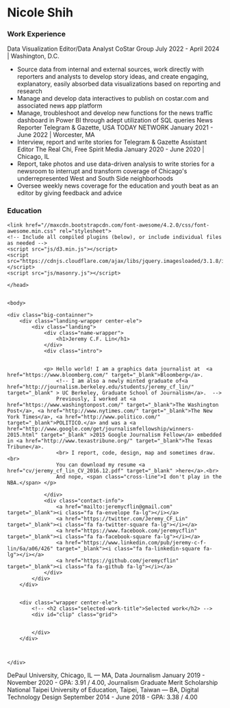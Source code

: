# Nicole Shih 

### Work Experience 

Data Visualization Editor/Data Analyst
CoStar Group 
July 2022 - April 2024 | Washington, D.C.
- Source data from internal and external sources, work directly with reporters and analysts to develop story ideas, and create engaging, explanatory, easily absorbed data visualizations based on reporting and research 
- Manage and develop data interactives to publish on costar.com and associated news app platform 
- Manage, troubleshoot and develop new functions for the news traffic dashboard in Power BI through adept utilization of SQL queries
News Reporter
Telegram & Gazette, USA TODAY NETWORK
January 2021 - June 2022 | Worcester, MA
- Interview, report and write stories for Telegram & Gazette
Assistant Editor
The Real Chi, Free Spirit Media
January 2020 - June 2020 | Chicago, IL
- Report, take photos and use data-driven analysis to write stories for a newsroom to interrupt and transform coverage of Chicago's underrepresented West and South Side neighborhoods
- Oversee weekly news coverage for the education and youth beat as an editor by giving feedback and advice


### Education 


<!DOCTYPE html>
<html lang="en">
  <head>
    <meta charset="utf-8">
    <meta http-equiv="X-UA-Compatible" content="IE=edge">
    <meta name="viewport" content="width=device-width, initial-scale=1">
    <!-- The above 3 meta tags *must* come first in the head; any other head content must come *after* these tags -->
    <meta name="description" content="Jeremy C.F. Lin - Portfolio">
    <meta name="keywords" content="Jeremy Lin, Jeremy CF Lin, Jeremy C.F. Lin, Politico">
    <meta name="author" content="Jeremy C.F. Lin">
    <title>Jeremy C.F. Lin</title>
     <!-- jQuery (necessary for Bootstrap's JavaScript plugins) -->
    <script src="https://ajax.googleapis.com/ajax/libs/jquery/1.11.3/jquery.min.js"></script>
    <!-- Bootstrap -->
    <link href="css/style.css" rel="stylesheet">
    <link href='https://fonts.googleapis.com/css?family=Roboto:400,300,500,700' rel='stylesheet' type='text/css'>
    
    <link href="//maxcdn.bootstrapcdn.com/font-awesome/4.2.0/css/font-awesome.min.css" rel="stylesheet">
    <!-- Include all compiled plugins (below), or include individual files as needed -->
    <script src="js/d3.min.js"></script>
    <script src="https://cdnjs.cloudflare.com/ajax/libs/jquery.imagesloaded/3.1.8/imagesloaded.pkgd.min.js"></script>
    <script src="js/masonry.js"></script>

    </head>
    

    <body>

    <div class="big-containner"> 
        <div class="landing-wrapper center-ele">
            <div class="landing">
                <div class="name-wrapper">
                    <h1>Jeremy C.F. Lin</h1>
                </div>
                <div class="intro">


                <p> Hello world! I am a graphics data journalist at  <a href="https://www.bloomberg.com/" target="_blank">Bloomberg</a>.
                    <!-- I am also a newly minted graduate of<a href="http://journalism.berkeley.edu/students/jeremy_cf_lin/" target="_blank" > UC Berkeley, Graduate School of Journalism</a>.  -->
                    Previously, I worked at <a href="https://www.washingtonpost.com/" target="_blank">The Washington Post</a>, <a href="http://www.nytimes.com/" target="_blank">The New York Times</a>, <a href="http://www.politico.com/" target="_blank">POLITICO.</a> and was a <a href="http://www.google.com/get/journalismfellowship/winners-2015.html" target="_blank" >2015 Google Journalism Fellow</a> embedded in <a href="http://www.texastribune.org/" target="_blank">The Texas Tribune</a>. 
                    <br> I report, code, design, map and sometimes draw.<br> 
                    You can download my resume <a href="cv/jeremy_cf_lin_CV_2016.12.pdf" target="_blank" >here</a>.<br>
                    And nope, <span class="cross-line">I don't play in the NBA.</span> </p>

                </div>
                <div class="contact-info">
                    <a href="mailto:jeremycflin@gmail.com" target="_blank"><i class="fa fa-envelope fa-lg"></i></a>
                    <a href="https://twitter.com/Jeremy_CF_Lin" target="_blank"><i class="fa fa-twitter-square fa-lg"></i></a>
                    <a href="https://www.facebook.com/jeremycflin" target="_blank"><i class="fa fa-facebook-square fa-lg"></i></a>
                    <a href="https://www.linkedin.com/pub/jeremy-c-f-lin/6a/a06/426" target="_blank"><i class="fa fa-linkedin-square fa-lg"></i></a>
                    <a href="https://github.com/jeremycflin" target="_blank"><i class="fa fa-github fa-lg"></i></a>
                </div>
            </div>
        </div>

        
        <div class="wrapper center-ele">
            <!-- <h2 class="selected-work-title">Selected work</h2> -->
            <div id="clip" class="grid">
                
    
            </div>
        </div>



    </div>
    

    
 
 

  </body>
  <script src="js/script.js"></script>
</html>
DePaul University, Chicago, IL — MA, Data Journalism
January 2019 - November 2020
- GPA: 3.91 / 4.00, Journalism Graduate Merit Scholarship
National Taipei University of Education, Taipei, Taiwan — BA, Digital Technology Design
September 2014 - June 2018
- GPA: 3.38 / 4.00
